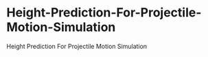 # Height-Prediction-For-Projectile-Motion-Simulation
Height Prediction For Projectile Motion Simulation
